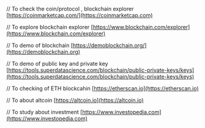 // To check the coin/protocol , blockchain explorer
[https://coinmarketcap.com/](https://coinmarketcap.com)


// To explore blockchain explorer
[https://www.blockchain.com/explorer](https://www.blockchain.com/explorer)

// To demo of blockchain 
[https://demoblockchain.org/](https://demoblockchain.org)

//  To demo of public key and private key
[https://tools.superdatascience.com/blockchain/public-private-keys/keys](https://tools.superdatascience.com/blockchain/public-private-keys/keys)

//  To checking of ETH blockcahin
[https://etherscan.io](https://etherscan.io)

// To about altcoin
[https://altcoin.io](https://altcoin.io)

// To study about investment
[https://www.investopedia.com](https://www.investopedia.com)